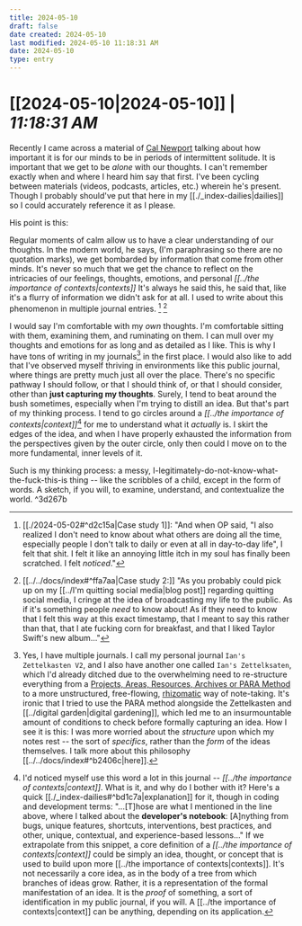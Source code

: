 ```yaml
---
title: 2024-05-10
draft: false
date created: 2024-05-10
last modified: 2024-05-10 11:18:31 AM
date: 2024-05-10
type: entry
---
```


# **[[2024-05-10|2024-05-10]]** | *11:18:31 AM*

Recently I came across a material of [Cal Newport](https://calnewport.com/) talking about how important it is for our minds to be in periods of intermittent solitude. It is important that we get to be *alone* with our thoughts. I can't remember exactly when and where I heard him say that first. I've been cycling between materials (videos, podcasts, articles, etc.) wherein he's present. Though I probably should've put that here in my [[./_index-dailies|dailies]] so I could accurately reference it as I please.

His point is this:

Regular moments of calm allow us to have a clear understanding of our thoughts. In the modern world, he says, (I'm paraphrasing so there are no quotation marks), we get bombarded by information that come from other minds. It's never so much that we get the chance to reflect on the intricacies of our feelings, thoughts, emotions, and personal *[[../the importance of contexts|contexts]]* It's always he said this, he said that, like it's a flurry of information we didn't ask for at all. I used to write about this phenomenon in multiple journal entries. [^1] [^2]

I would say I'm comfortable with my *own* thoughts. I'm comfortable sitting with them, examining them, and ruminating on them. I can mull over my thoughts and emotions for as long and as detailed as I like. This is why I have tons of writing in my journals[^3] in the first place. I would also like to add that I've observed myself thriving in environments like this public journal, where things are pretty much just all over the place. There's no specific pathway I should follow, or that I should think of, or that I should consider, other than **just capturing my thoughts**. Surely, I tend to beat around the bush sometimes, especially when I'm trying to distill an idea. But that's part of my thinking process. I tend to go circles around a *[[../the importance of contexts|context]]*[^4] for me to understand what it *actually* is. I skirt the edges of the idea, and when I have properly exhausted the information from the perspectives given by the outer circle, only then could I move on to the more fundamental, inner levels of it.

Such is my thinking process: a messy, I-legitimately-do-not-know-what-the-fuck-this-is thing -- like the scribbles of a child, except in the form of words. A sketch, if you will, to examine, understand, and contextualize the world. ^3d267b

[^1]: [[./2024-05-02#^d2c15a|Case study 1]]: "And when OP said, "I also realized I don't need to know about what others are doing all the time, especially people I don't talk to daily or even at all in day-to-day life", I felt that shit. I felt it like an annoying little itch in my soul has finally been scratched. I felt *noticed*."
[^2]: [[../../docs/index#^ffa7aa|Case study 2:]] "As you probably could pick up on my [[../I'm quitting social media|blog post]] regarding quitting social media, I cringe at the idea of broadcasting my life to the public. As if it's something people *need* to know about! As if they need to know that I felt this way at this exact timestamp, that I meant to say this rather than that, that I ate fucking corn for breakfast, and that I liked Taylor Swift's new album..."
[^3]: Yes, I have multiple journals. I call my personal journal `Ian's Zettelkasten V2`, and I also have another one called `Ian's Zettelksaten`, which I'd already ditched due to the overwhelming need to re-structure everything from a [Projects, Areas, Resources, Archives or PARA Method](https://fortelabs.com/blog/para/) to a more unstructured, free-flowing, [rhizomatic](https://criticalphysio.net/2015/01/22/metaphors-of-rhizomatic-thinking/) way of note-taking. It's ironic that I tried to use the PARA method alongside the Zettelkasten and [[../digital garden|digital gardening]], which led me to an insurmountable amount of conditions to check before formally capturing an idea. How I see it is this: I was more worried about the *structure* upon which my notes rest -- the sort of *specifics*, rather than the *form* of the ideas themselves. I talk more about this philosophy [[../../docs/index#^b2406c|here]].
[^4]: I'd noticed myself use this word a lot in this journal -- *[[../the importance of contexts|context]]*. What is it, and why do I bother with it? Here's a quick [[./_index-dailies#^bd1c7a|explanation]] for it, though in coding and development terms: "...[T]hose are what I mentioned in the line above, where I talked about the **developer's notebook**: [A]nything from bugs, unique features, shortcuts, interventions, best practices, and other, unique, contextual, and experience-based lessons..." If we extrapolate from this snippet, a core definition of a *[[../the importance of contexts|context]]* could be simply an idea, thought, or concept that is used to build upon more [[../the importance of contexts|contexts]]. It's not necessarily a core idea, as in the body of a tree from which branches of ideas grow. Rather, it is a representation of the formal manifestation of an idea. It is the *proof* of something, a sort of identification in my public journal, if you will. A [[../the importance of contexts|context]] can be anything, depending on its application.
